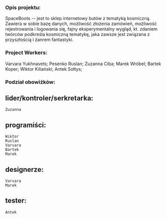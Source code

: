 ### Opis projektu:
  SpaceBoots -- jest to sklep internetowy butów z tematyką kosmiczną. Zawiera w sobie bazę danych, możliwość złożenia zamówień, możliwość rejestrowania i logowania się, fajny eksperymentalny wygląd, kt. zdaniem twórców podkreśla kosmiczną tematykę, jaka zawsze jest związana z przyszłością i żanrem fantastyki.

### Project Workers: 
  Varvara Yukhnavets; 
  Pesenko Ruslan; 
  Zuzanna Ciba; 
  Marek Wróbel; 
  Bartek Koper; 
  Wiktor Kiliański; 
  Antek Sołtys; 

### Podział obowiżków:
## lider/kontroler/serkretarka:
	Zuzanna
## programiści:
	Wiktor
	Ruslan
	Varvara
	Bartek
	Marek
## designerze:
	Varvara
	Marek
## tester:
	Antek

